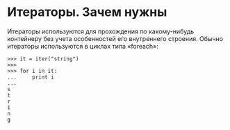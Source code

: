 # Итераторы. Зачем нужны

Итераторы используются для прохождения по какому-нибудь контейнеру без учета особенностей его внутреннего строения. Обычно итераторы используются в циклах типа «foreach»:

```
>>> it = iter("string")
>>> 
>>> for i in it:
...     print i
... 
s
t
r
i
n
g
```